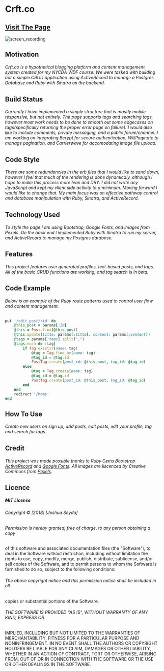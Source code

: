 # Crft.co
## [Visit The Page](https://crft-rumblr.herokuapp.com/)
![screen_recording](http://g.recordit.co/z9Xkaz1SlI.gif)
## Motivation
###### Crft.co is a hypothetical blogging platform and content management system created for my NYCDA WDF course. We were tasked with building out a simple CRUD application using ActiveRecord to manage a Postgres Database and Ruby with Sinatra on the backend. 
## Build Status
###### Currently I have implemented a simple structure that is _mostly_ mobile responsive, but not entirely. The page supports tags and searching tags, however most work needs to be done to smooth out  some edgecases on tags(specifically returning the proper error page on failure). I would also like to include comments, private messaging, and a public forum/channel. I am working on integrating Bcrypt for secure authentication, WillPaginate to manage pagination, and Carrierwave for accomodating image file upload.   
## Code Style
###### There are some redundancies in the erb files that I would like to sand down, however I feel that much of the rendering is done dynamicaly, although I hope to make this process more lean and DRY. I did not write any JavaScript and kept my client side activity to a minimum. Moving forward I would like to change that. My main focus was on effective pathway control and database manipulation with Ruby, Sinatra, and ActiveRecord. 
## Technology Used
###### To style the page I am using Bootstrap, Google Fonts, and images from Pexels. On the back end I implemented Ruby with Sinatra to run my server, and ActiveRecord to manage my Postgres database. 
## Features
######  This project features user generated profiles, text-based posts, and tags. All of the basic CRUD functions are working, and tag search is in beta. 
## Code Example
###### Below is an example of the Ruby route patterns used to control user flow and content management.
```ruby
put '/edit_post/:id' do
    @this_post = params[:id]
    @this = Post.find(@this_post)
    @this.update(title: params[:title], content: params[:content])
    @tags = params[:tags].split(",")
    @tags.each do |tag|
        if Tag.exists?(name: tag)
            @tag = Tag.find_by(name: tag)
            @tag_id = @tag.id
            PostTag.create(post_id: @this_post, tag_id: @tag_id)
        else
            @tag = Tag.create(name: tag)
            @tag_id = @tag.id
            PostTag.create(post_id: @this_post, tag_id: @tag_id)
        end
    end
    redirect '/home'
end
```
## How To Use
###### Create new users on sign up, add posts, edit posts, edit your profile, tag and search for tags. 
## Credit
###### This project was made possible thanks to [Ruby Gems](http://rubygems.org/) [Bootstrap](https://getbootstrap.com/) [ActiveRecord](https://github.com/rails/rails/tree/master/activerecord) and [Google Fonts](https://fonts.google.com/). All images are liscenced by Creative Commons from [Pexels](https://www.pexels.com/). 
## Licence
##### MIT License

###### Copyright &copy; [2018] [Joshua Seyda]

###### Permission is hereby granted, free of charge, to any person obtaining a copy
of this software and associated documentation files (the "Software"), to deal
in the Software without restriction, including without limitation the rights
to use, copy, modify, merge, publish, distribute, sublicense, and/or sell
copies of the Software, and to permit persons to whom the Software is
furnished to do so, subject to the following conditions:

###### The above copyright notice and this permission notice shall be included in all
copies or substantial portions of the Software.

###### THE SOFTWARE IS PROVIDED "AS IS", WITHOUT WARRANTY OF ANY KIND, EXPRESS OR
IMPLIED, INCLUDING BUT NOT LIMITED TO THE WARRANTIES OF MERCHANTABILITY,
FITNESS FOR A PARTICULAR PURPOSE AND NONINFRINGEMENT. IN NO EVENT SHALL THE
AUTHORS OR COPYRIGHT HOLDERS BE LIABLE FOR ANY CLAIM, DAMAGES OR OTHER
LIABILITY, WHETHER IN AN ACTION OF CONTRACT, TORT OR OTHERWISE, ARISING FROM,
OUT OF OR IN CONNECTION WITH THE SOFTWARE OR THE USE OR OTHER DEALINGS IN THE
SOFTWARE.


